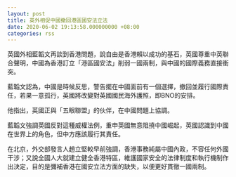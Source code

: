 ```yaml
---
layout: post
title: 英外相促中國撤回港區國安法立法
date: 2020-06-02 19:13:58.000000000 +08:00
categories: rss
---
```


英國外相藍韜文再談到香港問題，說自由是香港賴以成功的基石，英國尊重中英聯合聲明，中國為香港訂立「港區國安法」削弱一國兩制，與中國的國際義務直接衝突。

藍韜文認為，中國是時候反思，警告擺在中國面前有一個選擇，撤回並履行國際責任，若果一意孤行，英國將改變對英國國民海外護照，即BNO的安排。

他指出，英國正與「五眼聯盟」的伙伴，在中國問題上協調。

藍韜文強調英國反對這種威權法例，重申英國無意阻撓中國崛起，英國認識到中國在世界上的角色，但中方應該履行其責任。

在北京，外交部發言人趙立堅較早前強調，香港事務純屬中國內政，不容任何外國干涉；又說全國人大就建立健全香港特區，維護國家安全的法律制度和執行機制作出決定，目的是彌補香港在國安立法方面的缺失，以便更好貫徹一國兩制。
